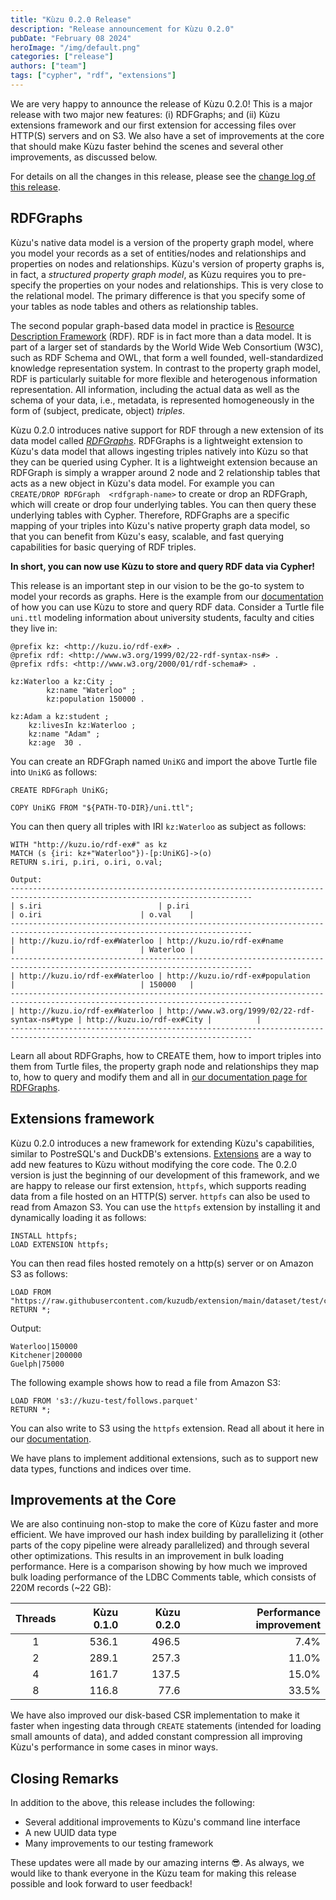 ```yaml
---
title: "Kùzu 0.2.0 Release"
description: "Release announcement for Kùzu 0.2.0"
pubDate: "February 08 2024"
heroImage: "/img/default.png"
categories: ["release"]
authors: ["team"]
tags: ["cypher", "rdf", "extensions"]
---
```


We are very happy to announce the release of Kùzu 0.2.0! This is a major release with two major new features:
(i) RDFGraphs; and (ii) Kùzu extensions framework and our first extension for accessing files over HTTP(S) servers and on S3.
We also have a set of improvements at the core that should make Kùzu faster behind the scenes and several other
improvements, as discussed below.

For details on all the changes in this release, please see the [change log of this release](https://github.com/kuzudb/kuzu/releases).

## RDFGraphs
Kùzu's native data model is a version of the property graph model, where you model your records as a set of entities/nodes and relationships
and properties on nodes and relationships. Kùzu's version of
property graphs is, in fact, a *structured property graph model*, as Kùzu requires you to pre-specify the properties on
your nodes and relationships. This is very close to the relational model. The primary difference is that 
you specify some of your tables as node tables and others as relationship tables. 

The second popular graph-based data model in practice is [Resource Description Framework](https://www.w3.org/RDF/) (RDF).
RDF is in fact more than a data model. It is part of a larger
set of standards by the World Wide Web Consortium (W3C), such as RDF Schema and OWL,
that form a well founded, well-standardized knowledge representation system.
In contrast to the property graph model, RDF is particularly suitable for more flexible and heterogenous information representation.
All information, including the actual data as well as the schema of your data, i.e., metadata, 
is represented homogeneously in the form of (subject, predicate, object) *triples*.

Kùzu 0.2.0 introduces native support for RDF through a new extension of its data model called [*RDFGraphs*](/rdf-graphs/example-rdfgraph).
RDFGraphs is a lightweight extension to Kùzu's data model that allows ingesting triples natively into Kùzu so
that they can be queried using Cypher. 
It is a lightweight extension because an RDFGraph is simply a wrapper around
2 node and 2 relationship tables that acts as a new object in Kùzu's data model.
For example you can `CREATE/DROP RDFGraph  <rdfgraph-name>` to create or drop an RDFGraph, which will
create or drop four underlying tables. You can  then query these underlying tables with Cypher.
Therefore, RDFGraphs are a specific mapping of your triples into
Kùzu's native property graph data model, so that you can benefit from Kùzu's easy, scalable, and fast querying capabilities 
for basic querying of RDF triples.

**In short, you can now use Kùzu to store and query RDF data via Cypher!**

This release is an important step in our vision to be the
go-to system to model your records as graphs. Here is the example from our [documentation](/rdf-graphs/example-rdfgraph) 
of how you can use Kùzu to store and query RDF data.
Consider a Turtle file `uni.ttl` modeling information about university students, faculty and cities they live in:

```cypher
@prefix kz: <http://kuzu.io/rdf-ex#> .
@prefix rdf: <http://www.w3.org/1999/02/22-rdf-syntax-ns#> .
@prefix rdfs: <http://www.w3.org/2000/01/rdf-schema#> .

kz:Waterloo a kz:City ;
	    kz:name "Waterloo" ;
	    kz:population 150000 .

kz:Adam a kz:student ;
	kz:livesIn kz:Waterloo ;
	kz:name "Adam" ;
	kz:age	30 .
```

You can create an RDFGraph named `UniKG` and import the above Turtle file into `UniKG` as follows:

```cypher
CREATE RDFGraph UniKG;

COPY UniKG FROM "${PATH-TO-DIR}/uni.ttl";
```
You can then query all triples with IRI `kz:Waterloo` as subject as follows:

```cypher
WITH "http://kuzu.io/rdf-ex#" as kz
MATCH (s {iri: kz+"Waterloo"})-[p:UniKG]->(o)
RETURN s.iri, p.iri, o.iri, o.val;

Output:
----------------------------------------------------------------------------------------------------------------------------
| s.iri                          | p.iri                                           | o.iri                      | o.val    |
----------------------------------------------------------------------------------------------------------------------------
| http://kuzu.io/rdf-ex#Waterloo | http://kuzu.io/rdf-ex#name                      |                            | Waterloo |
----------------------------------------------------------------------------------------------------------------------------
| http://kuzu.io/rdf-ex#Waterloo | http://kuzu.io/rdf-ex#population                |                            | 150000   |
----------------------------------------------------------------------------------------------------------------------------
| http://kuzu.io/rdf-ex#Waterloo | http://www.w3.org/1999/02/22-rdf-syntax-ns#type | http://kuzu.io/rdf-ex#City |          |
----------------------------------------------------------------------------------------------------------------------------
```

Learn all about RDFGraphs, how to CREATE them, how to import triples into them from Turtle files,
the property graph node and relationships they map to, how to query and modify them and all in [our documentation page for RDFGraphs](/rdf-graphs/).

## Extensions framework
Kùzu 0.2.0 introduces a new framework for extending Kùzu's capabilities, similar to PostreSQL's and DuckDB's extensions.
[Extensions](/extensions/) are a way to add new features to Kùzu without modifying the core code.
The 0.2.0 version is just the beginning of our development of this framework, and we are happy to release our first extension, `httpfs`,
which supports reading data from a file hosted on an HTTP(S) server. `httpfs` can also be used to read from Amazon S3.
You can use the `httpfs` extension by installing it and dynamically loading it as follows:

```cypher
INSTALL httpfs;
LOAD EXTENSION httpfs;
```
You can then read files hosted remotely on a http(s) server or on Amazon S3 as follows:

```cypher
LOAD FROM "https://raw.githubusercontent.com/kuzudb/extension/main/dataset/test/city.csv" 
RETURN *;
```

Output:
```
Waterloo|150000
Kitchener|200000
Guelph|75000
```
The following example shows how to read a file from Amazon S3:

```cypher
LOAD FROM 's3://kuzu-test/follows.parquet'
RETURN *;
```
You can also write to S3 using the `httpfs` extension. Read all about it here in our [documentation](/extensions/httpfs).

We have plans to implement additional extensions, such as to support new data types, functions and indices over time.

## Improvements at the Core

We are also continuing non-stop to make the core of Kùzu faster and more efficient. We have improved our hash index
building by parallelizing it (other parts of the copy pipeline were already parallelized) 
and through several other optimizations. This results in an improvement in bulk loading performance.
Here is a comparison showing by how much we improved bulk loading performance of the LDBC Comments table, which consists of 220M records (~22 GB):

Threads | Kùzu 0.1.0 | Kùzu 0.2.0 | Performance improvement
:---: | ---: | ---: | ---:
1 | 536.1 | 496.5 | 7.4%
2 | 289.1 | 257.3 | 11.0%
4 | 161.7 | 137.5 | 15.0%
8 | 116.8 | 77.6 | 33.5%

We have also improved our disk-based 
CSR implementation to make it faster when ingesting data through `CREATE` statements (intended for loading small amounts of data),
and added constant compression all improving Kùzu's performance in some cases in minor ways.

## Closing Remarks
In addition to the above, this release includes the following:

* Several additional improvements to Kùzu's command line interface
* A new UUID data type
* Many improvements to our testing framework

These updates were all made by our amazing interns 😎. As always, we would like to thank everyone
in the Kùzu team for making this release possible and look forward to user feedback!
